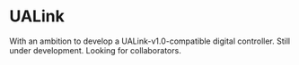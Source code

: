 # UALink
With an ambition to develop a UALink-v1.0-compatible digital controller. Still under development. Looking for collaborators.
